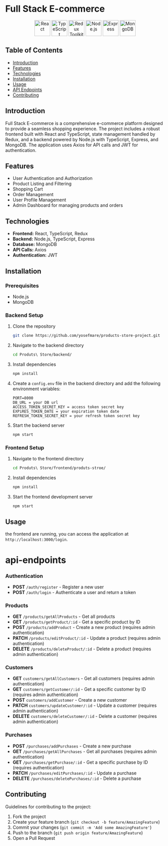 # Full Stack E-commerce

<p align="center">
  <img src="https://img.shields.io/badge/React-20232A?style=for-the-badge&logo=react&logoColor=61DAFB" alt="React" height="50"/>
  <img src="https://img.shields.io/badge/TypeScript-007ACC?style=for-the-badge&logo=typescript&logoColor=white" alt="TypeScript" height="50"/>
  <img src="https://img.shields.io/badge/Redux%20Toolkit-764ABC?style=for-the-badge&logo=redux&logoColor=white" alt="Redux Toolkit" height="50"/>
  <img src="https://img.shields.io/badge/Node.js-339933?style=for-the-badge&logo=nodedotjs&logoColor=white" alt="Node.js" height="50"/>
  <img src="https://img.shields.io/badge/Express-000000?style=for-the-badge&logo=express&logoColor=white" alt="Express" height="50"/>
  <img src="https://img.shields.io/badge/MongoDB-47A248?style=for-the-badge&logo=mongodb&logoColor=white" alt="MongoDB" height="50"/>
</p>

## Table of Contents
- [Introduction](#introduction)
- [Features](#features)
- [Technologies](#technologies)
- [Installation](#installation)
- [Usage](#usage)
- [API Endpoints](#api-endpoints)
- [Contributing](#contributing)

## Introduction
Full Stack E-commerce is a comprehensive e-commerce platform designed to provide a seamless shopping experience. The project includes a robust frontend built with React and TypeScript, state management handled by Redux, and a backend powered by Node.js with TypeScript, Express, and MongoDB. The application uses Axios for API calls and JWT for authentication.

## Features
- User Authentication and Authorization
- Product Listing and Filtering
- Shopping Cart
- Order Management
- User Profile Management
- Admin Dashboard for managing products and orders

## Technologies
- **Frontend:** React, TypeScript, Redux
- **Backend:** Node.js, TypeScript, Express
- **Database:** MongoDB
- **API Calls:** Axios
- **Authentication:** JWT

## Installation

### Prerequisites
- Node.js
- MongoDB

### Backend Setup
1. Clone the repository
    ```bash
    git clone https://github.com/yosefmare/products-store-project.git
    ```
2. Navigate to the backend directory
    ```bash
    cd Produts\ Store/backend/
    ```
3. Install dependencies
    ```bash
    npm install
    ```
4. Create a `config.env` file in the backend directory and add the following environment variables:
    ```
    PORT=8000
    DB_URL = your DB url
    ACCESS_TOKEN_SECRET_KEY = access token secret key
    EXPiRES_TOKEN_DATE = your expiration token date
    REFRESH_TOKEN_SECRET_KEY = your refresh token secret key
    ```
5. Start the backend server
    ```bash
    npm start
    ```

### Frontend Setup
1. Navigate to the frontend directory
    ```bash
    cd Produts\ Store/frontend/produts-stroe/
    ```
2. Install dependencies
    ```bash
    npm install
    ```
3. Start the frontend development server
    ```bash
    npm start
    ```

## Usage
 the frontend are running, you can access the application at `http://localhost:3000/login`.

# api-endpoints
### Authentication
- **POST** `/auth/register` - Register a new user
- **POST** `/auth/login` - Authenticate a user and return a token

### Products
- **GET** `/products/getAllProducts` - Get all products
- **GET** `/products/getProduct/:id` - Get a specific product by ID
- **POST** `/products/addProduct` - Create a new product (requires admin authentication)
- **PATCH** `/products/editProduct/:id` - Update a product (requires admin authentication)
- **DELETE** `/products/deleteProduct/:id` - Delete a product (requires admin authentication)

### Customers
- **GET** `customers/getAllCustomers` - Get all customers (requires admin authentication)
- **GET** `customers/getCustomer/:id` - Get a specific customer by ID
(requires admin authentication)
- **POST** `customers/addCustomer` - Create a new customer 
- **PATCH** `customers/updateCustomer/:id` - Update a customer (requires admin authentication)
- **DELETE** `customers/deleteCustomer/:id` - Delete a customer (requires admin authentication)

### Purchases
- **POST** `/purchases/addPurchases` - Create a new purchase 
- **GET** `/purchases/getAllPurchases` - Get all purchases (requires admin authentication)
- **GET** `/purchases/getPurchase/:id` - Get a specific purchase by ID (requires authentication)
- **PATCH** `/purchases/editPurchases/:id` - Update a purchase 
- **DELETE** `/purchases/deletePurchases/:id` - Delete a purchase

## Contributing
Guidelines for contributing to the project:

1. Fork the project
2. Create your feature branch (`git checkout -b feature/AmazingFeature`)
3. Commit your changes (`git commit -m 'Add some AmazingFeature'`)
4. Push to the branch (`git push origin feature/AmazingFeature`)
5. Open a Pull Request

